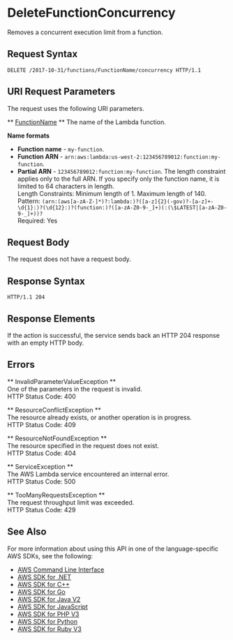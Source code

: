 # DeleteFunctionConcurrency<a name="API_DeleteFunctionConcurrency"></a>

Removes a concurrent execution limit from a function\.

## Request Syntax<a name="API_DeleteFunctionConcurrency_RequestSyntax"></a>

```
DELETE /2017-10-31/functions/FunctionName/concurrency HTTP/1.1
```

## URI Request Parameters<a name="API_DeleteFunctionConcurrency_RequestParameters"></a>

The request uses the following URI parameters\.

 ** [FunctionName](#API_DeleteFunctionConcurrency_RequestSyntax) **   <a name="SSS-DeleteFunctionConcurrency-request-FunctionName"></a>
The name of the Lambda function\.  

**Name formats**
+  **Function name** \- `my-function`\.
+  **Function ARN** \- `arn:aws:lambda:us-west-2:123456789012:function:my-function`\.
+  **Partial ARN** \- `123456789012:function:my-function`\.
The length constraint applies only to the full ARN\. If you specify only the function name, it is limited to 64 characters in length\.  
Length Constraints: Minimum length of 1\. Maximum length of 140\.  
Pattern: `(arn:(aws[a-zA-Z-]*)?:lambda:)?([a-z]{2}(-gov)?-[a-z]+-\d{1}:)?(\d{12}:)?(function:)?([a-zA-Z0-9-_]+)(:(\$LATEST|[a-zA-Z0-9-_]+))?`   
Required: Yes

## Request Body<a name="API_DeleteFunctionConcurrency_RequestBody"></a>

The request does not have a request body\.

## Response Syntax<a name="API_DeleteFunctionConcurrency_ResponseSyntax"></a>

```
HTTP/1.1 204
```

## Response Elements<a name="API_DeleteFunctionConcurrency_ResponseElements"></a>

If the action is successful, the service sends back an HTTP 204 response with an empty HTTP body\.

## Errors<a name="API_DeleteFunctionConcurrency_Errors"></a>

 ** InvalidParameterValueException **   
One of the parameters in the request is invalid\.  
HTTP Status Code: 400

 ** ResourceConflictException **   
The resource already exists, or another operation is in progress\.  
HTTP Status Code: 409

 ** ResourceNotFoundException **   
The resource specified in the request does not exist\.  
HTTP Status Code: 404

 ** ServiceException **   
The AWS Lambda service encountered an internal error\.  
HTTP Status Code: 500

 ** TooManyRequestsException **   
The request throughput limit was exceeded\.  
HTTP Status Code: 429

## See Also<a name="API_DeleteFunctionConcurrency_SeeAlso"></a>

For more information about using this API in one of the language\-specific AWS SDKs, see the following:
+  [AWS Command Line Interface](https://docs.aws.amazon.com/goto/aws-cli/lambda-2015-03-31/DeleteFunctionConcurrency) 
+  [AWS SDK for \.NET](https://docs.aws.amazon.com/goto/DotNetSDKV3/lambda-2015-03-31/DeleteFunctionConcurrency) 
+  [AWS SDK for C\+\+](https://docs.aws.amazon.com/goto/SdkForCpp/lambda-2015-03-31/DeleteFunctionConcurrency) 
+  [AWS SDK for Go](https://docs.aws.amazon.com/goto/SdkForGoV1/lambda-2015-03-31/DeleteFunctionConcurrency) 
+  [AWS SDK for Java V2](https://docs.aws.amazon.com/goto/SdkForJavaV2/lambda-2015-03-31/DeleteFunctionConcurrency) 
+  [AWS SDK for JavaScript](https://docs.aws.amazon.com/goto/AWSJavaScriptSDK/lambda-2015-03-31/DeleteFunctionConcurrency) 
+  [AWS SDK for PHP V3](https://docs.aws.amazon.com/goto/SdkForPHPV3/lambda-2015-03-31/DeleteFunctionConcurrency) 
+  [AWS SDK for Python](https://docs.aws.amazon.com/goto/boto3/lambda-2015-03-31/DeleteFunctionConcurrency) 
+  [AWS SDK for Ruby V3](https://docs.aws.amazon.com/goto/SdkForRubyV3/lambda-2015-03-31/DeleteFunctionConcurrency) 